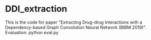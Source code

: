 # DDI_extraction
This is the code for paper "Extracting Drug-drug Interactions with a Dependency-based Graph Convolution Neural Network (BIBM 2019)".
 Evaluation:
 python eval.py
